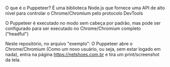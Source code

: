 O que é o Puppeteer? 
É uma biblioteca Node.js que fornece uma API 
de alto nível para controlar o Chrome/Chromium pelo protocolo DevTools

O Puppeteer é executado no modo sem cabeça por padrão, 
mas pode ser configurado para ser executado no Chrome/Chromium completo ("headful")

Neste repositório, no arquivo "exemplo": 
O Puppeteer abre o Chrome/Chromium (Como um novo usuário, ou seja, sem estar logado em nada),
entra na página https://netshoes.com.br e tira um print/screenshot da tela.